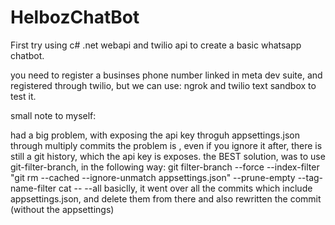 # HelbozChatBot

First try using c# .net webapi
and twilio api to create a basic whatsapp chatbot.

you need to register a businses phone number linked in
meta dev suite, and registered through twilio, but we can
use:
ngrok and twilio text sandbox to test it.















small note to myself:


had a big problem, with exposing the api key throguh appsettings.json
through multiply commits
the problem is , even if you ignore it after, there is still a git history, which 
the api key is exposes.
the BEST solution, was to use git-filter-branch, in the following way:
git filter-branch --force --index-filter "git rm --cached --ignore-unmatch appsettings.json" --prune-empty --tag-name-filter cat -- --all 
basiclly, it went over all the commits which include appsettings.json, and delete them from there and also rewritten the commit (without the appsettings)
